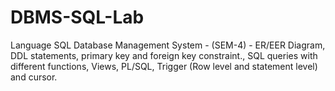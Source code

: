 # DBMS-SQL-Lab
Language SQL  Database Management System - (SEM-4) - ER/EER Diagram, DDL statements, primary key and foreign key constraint., SQL queries with different functions, Views, PL/SQL,  Trigger (Row level and statement level) and cursor. 
